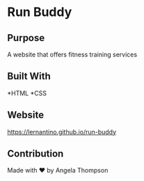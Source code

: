 # Run Buddy

## Purpose
A website that offers fitness training services

## Built With
*HTML
*CSS

## Website
https://lernantino.github.io/run-buddy

## Contribution
Made with ❤️ by Angela Thompson
